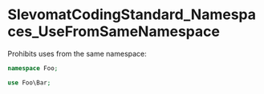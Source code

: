 # SlevomatCodingStandard_Namespaces_UseFromSameNamespace

Prohibits uses from the same namespace:

```php
namespace Foo;

use Foo\Bar;
```
